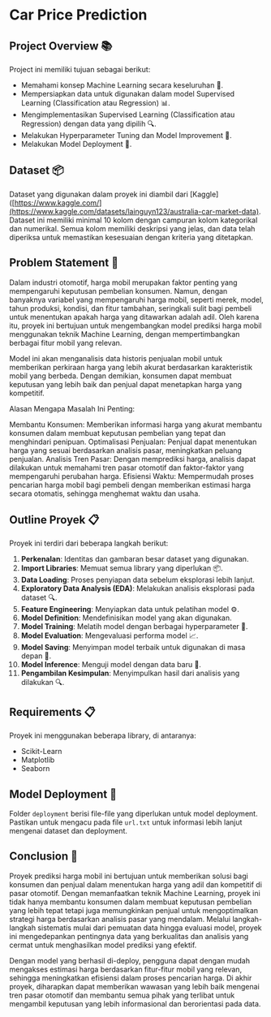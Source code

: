 # Car Price Prediction
## Project Overview 📚

Project ini memiliki tujuan sebagai berikut:

- Memahami konsep Machine Learning secara keseluruhan 🤖.
- Mempersiapkan data untuk digunakan dalam model Supervised Learning (Classification atau Regression) 📊.
- Mengimplementasikan Supervised Learning (Classification atau Regression) dengan data yang dipilih 🔍.
- Melakukan Hyperparameter Tuning dan Model Improvement 🔧.
- Melakukan Model Deployment 🚀.

## Dataset 📦

Dataset yang digunakan dalam proyek ini diambil dari [Kaggle]([https://www.kaggle.com/](https://www.kaggle.com/datasets/lainguyn123/australia-car-market-data). Dataset ini memiliki minimal 10 kolom dengan campuran kolom kategorikal dan numerikal. Semua kolom memiliki deskripsi yang jelas, dan data telah diperiksa untuk memastikan kesesuaian dengan kriteria yang ditetapkan.

## Problem Statement 📝

Dalam industri otomotif, harga mobil merupakan faktor penting yang mempengaruhi keputusan pembelian konsumen. Namun, dengan banyaknya variabel yang mempengaruhi harga mobil, seperti merek, model, tahun produksi, kondisi, dan fitur tambahan, seringkali sulit bagi pembeli untuk menentukan apakah harga yang ditawarkan adalah adil. Oleh karena itu, proyek ini bertujuan untuk mengembangkan model prediksi harga mobil menggunakan teknik Machine Learning, dengan mempertimbangkan berbagai fitur mobil yang relevan.

Model ini akan menganalisis data historis penjualan mobil untuk memberikan perkiraan harga yang lebih akurat berdasarkan karakteristik mobil yang berbeda. Dengan demikian, konsumen dapat membuat keputusan yang lebih baik dan penjual dapat menetapkan harga yang kompetitif.

Alasan Mengapa Masalah Ini Penting:

Membantu Konsumen: Memberikan informasi harga yang akurat membantu konsumen dalam membuat keputusan pembelian yang tepat dan menghindari penipuan.
Optimalisasi Penjualan: Penjual dapat menentukan harga yang sesuai berdasarkan analisis pasar, meningkatkan peluang penjualan.
Analisis Tren Pasar: Dengan memprediksi harga, analisis dapat dilakukan untuk memahami tren pasar otomotif dan faktor-faktor yang mempengaruhi perubahan harga.
Efisiensi Waktu: Mempermudah proses pencarian harga mobil bagi pembeli dengan memberikan estimasi harga secara otomatis, sehingga menghemat waktu dan usaha.


## Outline Proyek 📋

Proyek ini terdiri dari beberapa langkah berikut:

1. **Perkenalan**: Identitas dan gambaran besar dataset yang digunakan.
2. **Import Libraries**: Memuat semua library yang diperlukan 📦.
3. **Data Loading**: Proses penyiapan data sebelum eksplorasi lebih lanjut.
4. **Exploratory Data Analysis (EDA)**: Melakukan analisis eksplorasi pada dataset 🔍.
5. **Feature Engineering**: Menyiapkan data untuk pelatihan model ⚙️.
6. **Model Definition**: Mendefinisikan model yang akan digunakan.
7. **Model Training**: Melatih model dengan berbagai hyperparameter 💪.
8. **Model Evaluation**: Mengevaluasi performa model 📈.
9. **Model Saving**: Menyimpan model terbaik untuk digunakan di masa depan 💾.
10. **Model Inference**: Menguji model dengan data baru 🧪.
11. **Pengambilan Kesimpulan**: Menyimpulkan hasil dari analisis yang dilakukan 🔍.

## Requirements 📋

Proyek ini menggunakan beberapa library, di antaranya:

- Scikit-Learn
- Matplotlib
- Seaborn

## Model Deployment 🚀

Folder `deployment` berisi file-file yang diperlukan untuk model deployment. Pastikan untuk mengacu pada file `url.txt` untuk informasi lebih lanjut mengenai dataset dan deployment.

## Conclusion 🎉

Proyek prediksi harga mobil ini bertujuan untuk memberikan solusi bagi konsumen dan penjual dalam menentukan harga yang adil dan kompetitif di pasar otomotif. Dengan memanfaatkan teknik Machine Learning, proyek ini tidak hanya membantu konsumen dalam membuat keputusan pembelian yang lebih tepat tetapi juga memungkinkan penjual untuk mengoptimalkan strategi harga berdasarkan analisis pasar yang mendalam. Melalui langkah-langkah sistematis mulai dari pemuatan data hingga evaluasi model, proyek ini mengedepankan pentingnya data yang berkualitas dan analisis yang cermat untuk menghasilkan model prediksi yang efektif.

Dengan model yang berhasil di-deploy, pengguna dapat dengan mudah mengakses estimasi harga berdasarkan fitur-fitur mobil yang relevan, sehingga meningkatkan efisiensi dalam proses pencarian harga. Di akhir proyek, diharapkan dapat memberikan wawasan yang lebih baik mengenai tren pasar otomotif dan membantu semua pihak yang terlibat untuk mengambil keputusan yang lebih informasional dan berorientasi pada data.
